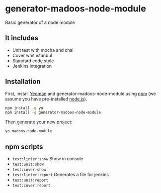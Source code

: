 # generator-madoos-node-module

Basic generator of a node module

## It includes

 * Unit test with mocha and chai
 * Cover whit istanbul
 * Standard code style
 * Jenkins integration

## Installation

First, install [Yeoman](http://yeoman.io) and generator-madoos-node-module using [npm](https://www.npmjs.com/) (we assume you have pre-installed [node.js](https://nodejs.org/)).

```bash
npm install -g yo
npm install -g generator-madoos-node-module
```

Then generate your new project:

```bash
yo madoos-node-module
```

## npm scripts

 * `test:linter:show` Show in console
 * `test:unit:show`
 * `test:cover:show`
 * `test:linter:report`  Generates a file for jenkins
 * `test:unit:report`
 * `test:cover:report`
